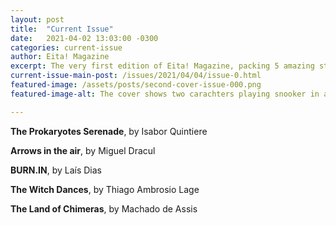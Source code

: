 ```yaml
---
layout: post
title:  "Current Issue"
date:   2021-04-02 13:03:00 -0300
categories: current-issue
author: Eita! Magazine
excerpt: The very first edition of Eita! Magazine, packing 5 amazing stories! 
current-issue-main-post: /issues/2021/04/04/issue-0.html
featured-image: /assets/posts/second-cover-issue-000.png
featured-image-alt: The cover shows two carachters playing snooker in a brazilian bar. The balls are tiny planets.

---
```


**The Prokaryotes Serenade**, by Isabor Quintiere

**Arrows in the air**, by Miguel Dracul

**BURN.IN**, by Laís Dias

**The Witch Dances**, by Thiago Ambrosio Lage

**The Land of Chimeras**, by Machado de Assis
